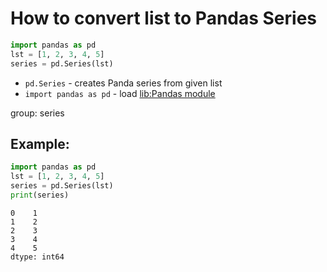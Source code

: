 # How to convert list to Pandas Series

```python
import pandas as pd
lst = [1, 2, 3, 4, 5]
series = pd.Series(lst)
```

- `pd.Series` - creates Panda series from given list
- `import pandas as pd` - load [lib:Pandas module](/python-pandas/how-to-install-pandas)

group: series

## Example: 
```python
import pandas as pd
lst = [1, 2, 3, 4, 5]
series = pd.Series(lst)
print(series)
```
```
0    1
1    2
2    3
3    4
4    5
dtype: int64
```

